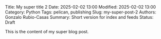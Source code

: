 Title: My super title 2
Date: 2025-02-02 13:00
Modified: 2025-02-02 13:00
Category: Python
Tags: pelican, publishing
Slug: my-super-post-2
Authors: Gonzalo Rubio-Casas
Summary: Short version for index and feeds
Status: Draft

This is the content of my super blog post.